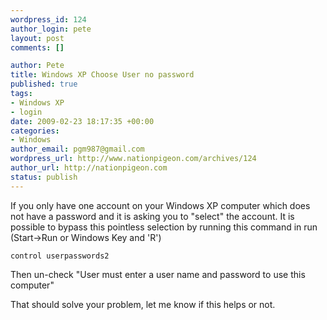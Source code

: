 ```yaml
--- 
wordpress_id: 124
author_login: pete
layout: post
comments: []

author: Pete
title: Windows XP Choose User no password
published: true
tags: 
- Windows XP
- login
date: 2009-02-23 18:17:35 +00:00
categories: 
- Windows
author_email: pgm987@gmail.com
wordpress_url: http://www.nationpigeon.com/archives/124
author_url: http://nationpigeon.com
status: publish
---
```

If you only have one account on your Windows XP computer which does not have a password and it is asking you to "select" the account.  It is possible to bypass this pointless selection by running this command in run (Start->Run or Windows Key and 'R')

<code>control userpasswords2</code>

Then un-check "User must enter a user name and password to use this computer"

That should solve your problem, let me know if this helps or not.
